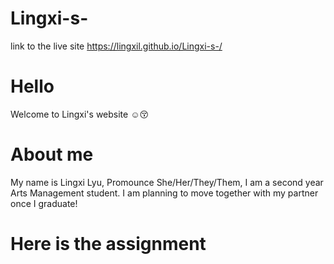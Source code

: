 # Lingxi-s-
link to the live site https://lingxil.github.io/Lingxi-s-/

# Hello
Welcome to Lingxi's website :relaxed::kissing_closed_eyes:

# About me
My name is Lingxi Lyu, Promounce She/Her/They/Them, I am a second year Arts Management student. I am planning to move together with my partner once I graduate!

# Here is the assignment

